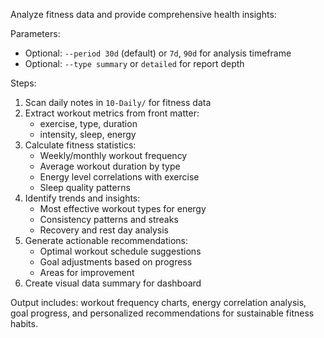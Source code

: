 Analyze fitness data and provide comprehensive health insights:

Parameters:
- Optional: `--period 30d` (default) or `7d`, `90d` for analysis timeframe
- Optional: `--type summary` or `detailed` for report depth

Steps:
1. Scan daily notes in `10-Daily/` for fitness data
2. Extract workout metrics from front matter:
   - exercise, type, duration
   - intensity, sleep, energy
3. Calculate fitness statistics:
   - Weekly/monthly workout frequency
   - Average workout duration by type
   - Energy level correlations with exercise
   - Sleep quality patterns
4. Identify trends and insights:
   - Most effective workout types for energy
   - Consistency patterns and streaks
   - Recovery and rest day analysis
5. Generate actionable recommendations:
   - Optimal workout schedule suggestions
   - Goal adjustments based on progress
   - Areas for improvement
6. Create visual data summary for dashboard

Output includes: workout frequency charts, energy correlation analysis, goal progress, and personalized recommendations for sustainable fitness habits.